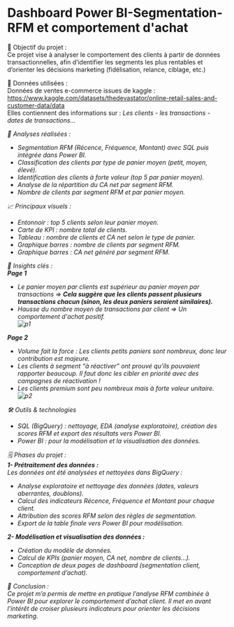 
# Dashboard Power BI-Segmentation-RFM et comportement d'achat
📌 Objectif du projet :<br>
Ce projet vise à analyser le comportement des clients à partir de données transactionnelles, afin d’identifier les segments les plus rentables et d’orienter les décisions marketing (fidélisation, relance, ciblage, etc.)<br>

🧩 Données utilisées :<br>
Données de ventes e-commerce issues de kaggle : https://www.kaggle.com/datasets/thedevastator/online-retail-sales-and-customer-data/data <br>
Elles contiennent des informations sur : <i> Les clients - les transactions - dates de transactions...</bi><br>

🧠 Analyses réalisées :<br>
- Segmentation RFM (Récence, Fréquence, Montant) avec SQL puis intégrée dans Power BI.<br>
- Classification des clients par type de panier moyen (petit, moyen, élevé).<br>
- Identification des clients à forte valeur (top 5 par panier moyen).<br>
- Analyse de la répartition du CA net par segment RFM.<br>
- Nombre de clients par segment RFM et par panier moyen.<br>

📈 Principaux visuels :<br>
- Entonnoir : top 5 clients selon leur panier moyen.<br>
- Carte de KPI : nombre total de clients.<br>
- Tableau : nombre de clients et CA net selon le type de panier.<br>
- Graphique barres : nombre de clients par segment RFM.<br>
- Graphique barres : CA net généré par segment RFM.<br>

🧠 Insights clés :<br>
<b> Page 1 </b><br>
- Le panier moyen par clients est supérieur au panier moyen par transactions => <b> Cela suggère que les clients passent plusieurs transactions chacun (sinon, les deux paniers seraient similaires).</b><br>
- Hausse du nombre moyen de transactions par client => Un comportement d'achat positif.<br>
![p1](https://github.com/user-attachments/assets/457e25cf-1a69-46ab-86c7-61a11b6a1739)



<b>Page 2 </b><br>
- Volume fait la force : Les clients petits paniers sont nombreux, donc leur contribution est majeure.<br>
- Les clients à segment “à réactiver” ont prouvé qu’ils pouvaient rapporter beaucoup. Il faut donc les cibler en priorité avec des campagnes de réactivation !<br>
- Les clients premium sont peu nombreux mais à forte valeur unitaire.<br>
![p2](https://github.com/user-attachments/assets/5990fab5-82e4-4437-a1af-de8201a930de)



🛠️ Outils & technologies<br>
- SQL (BigQuery) :  nettoyage, EDA (analyse exploratoire), création des scores RFM et export des résultats vers Power BI.<br>
- Power BI : pour la modélisation et la visualisation des données.<br>

🗒️ Phases du projet :<br>
**1- Prétraitement des données :** <br>
Les données ont été analysées et nettoyées dans BigQuery :<br>
- Analyse exploratoire et nettoyage des données (dates, valeurs aberrantes, doublons).<br>
- Calcul des indicateurs Récence, Fréquence et Montant pour chaque client.<br>
- Attribution des scores RFM selon des règles de segmentation.<br>
- Export de la table finale vers Power BI pour modélisation.<br>

**2- Modélisation et visualisation des données :**<br>
- Création du modèle de données.<br>
- Calcul de KPIs (panier moyen, CA net, nombre de clients…).<br>
- Conception de deux pages de dashboard (segmentation client, comportement d’achat). <br>

🎯 Conclusion : <br>
Ce projet m’a permis de mettre en pratique l’analyse RFM combinée à Power BI pour explorer le comportement d’achat client. Il met en avant l’intérêt de croiser plusieurs indicateurs pour orienter les décisions marketing.  
